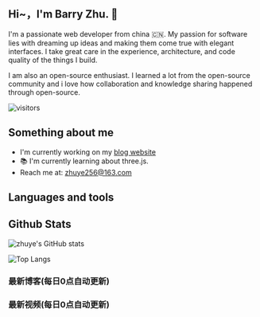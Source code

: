 ##  Hi~，I'm Barry Zhu. 👋

I'm a passionate web developer from china 🇨🇳. My passion for software lies with dreaming up ideas and making them come true with elegant interfaces. I take great care in the experience, architecture, and code quality of the things I build.

I am also an open-source enthusiast. I learned a lot from the open-source community and i love how collaboration and knowledge sharing happened through open-source.

![visitors](https://visitor-badge.glitch.me/badge?page_id=yliaz)

## Something about me

- I'm currently working on my [blog website](https://zhuye.dev)
- 📚 I'm currently learning about three.js.
- Reach me at: zhuye256@163.com


## Languages and tools



## Github Stats

![zhuye's GitHub stats](https://github-readme-stats.vercel.app/api?username=yliaz&count_private=true&show_icons=true&locale=cn)

![Top Langs](https://github-readme-stats.vercel.app/api/top-langs/?username=yliaz&layout=compact&locale=cn)

### 最新博客(每日0点自动更新)
<!-- BLOG-POST-LIST:START -->
<!-- BLOG-POST-LIST:END -->

### 最新视频(每日0点自动更新)
<!-- BILIBILI:START -->
<!-- BILIBILI:END -->